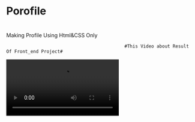 # <h1>Porofile<h1>
Making Profile Using Html&CSS Only

                                                #This Video about Result Of Front_end Project#  
  
<video src ="https://user-images.githubusercontent.com/107361423/196524206-40d224f4-42e1-4cf7-9763-f432f39aecba.mp4" autoplay><video>
